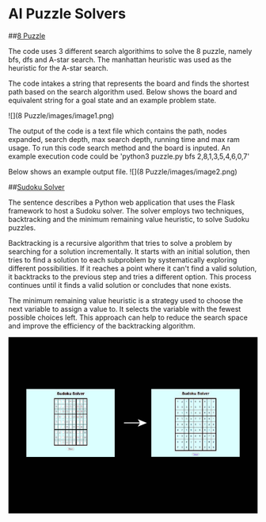 # AI Puzzle Solvers

##<ins>8 Puzzle</ins>

The code uses 3 different search algorithims to solve the 8 puzzle, namely bfs, dfs and A-star search. The manhattan heuristic was used as the heuristic for the A-star search. 

The code intakes a string that represents the board and finds the shortest path based on the search algorithm used.
Below shows the board and equivalent string for a goal state and an example problem state.

![](8 Puzzle/images/image1.png)

The output of the code is a text file which contains the path, nodes expanded, search depth, max search depth, running time and max ram usage. To run this code search method and the board is inputed. An example execution code could be 'python3 puzzle.py bfs 2,8,1,3,5,4,6,0,7'

Below shows an example output file.
![](8 Puzzle/images/image2.png)


##<ins>Sudoku Solver</ins>

The sentence describes a Python web application that uses the Flask framework to host a Sudoku solver. The solver employs two techniques, backtracking and the minimum remaining value heuristic, to solve Sudoku puzzles.

Backtracking is a recursive algorithm that tries to solve a problem by searching for a solution incrementally. It starts with an initial solution, then tries to find a solution to each subproblem by systematically exploring different possibilities. If it reaches a point where it can't find a valid solution, it backtracks to the previous step and tries a different option. This process continues until it finds a valid solution or concludes that none exists.

The minimum remaining value heuristic is a strategy used to choose the next variable to assign a value to. It selects the variable with the fewest possible choices left. This approach can help to reduce the search space and improve the efficiency of the backtracking algorithm.


![](sudoku_web/images/readme_img.jpg)